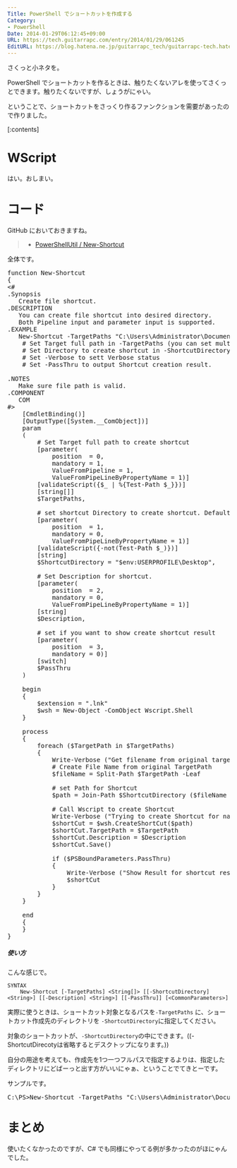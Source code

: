 ```yaml
---
Title: PowerShell でショートカットを作成する
Category:
- PowerShell
Date: 2014-01-29T06:12:45+09:00
URL: https://tech.guitarrapc.com/entry/2014/01/29/061245
EditURL: https://blog.hatena.ne.jp/guitarrapc_tech/guitarrapc-tech.hatenablog.com/atom/entry/12921228815717434240
---
```


さくっと小ネタを。

PowerShell でショートカットを作るときは、触りたくないアレを使ってさくっとできます。触りたくないですが、しょうがにゃい。

ということで、ショートカットをさっくり作るファンクションを需要があったので作りました。

[:contents]

# WScript

はい。おしまい。

# コード

GitHub においておきますね。

> - [PowerShellUtil / New-Shortcut ](https://github.com/guitarrapc/PowerShellUtil/tree/master/New-Shortcut)

全体です。

<pre class="brush: powershell;">
function New-Shortcut
{
&lt;#
.Synopsis
   Create file shortcut.
.DESCRIPTION
   You can create file shortcut into desired directory.
   Both Pipeline input and parameter input is supported.
.EXAMPLE
   New-Shortcut -TargetPaths "C&#58;\Users\Administrator\Documents\hogehoge.csv" -Verbose -PassThru
    # Set Target full path in -TargetPaths (you can set multiple path).
    # Set Directory to create shortcut in -ShortcutDirectory (Default is user Desktop).
    # Set -Verbose to sett Verbose status
    # Set -PassThru to output Shortcut creation result.

.NOTES
   Make sure file path is valid.
.COMPONENT
   COM
#&gt;
    &#91;CmdletBinding()&#93;
    &#91;OutputType(&#91;System.__ComObject&#93;)&#93;
    param
    (
        # Set Target full path to create shortcut
        &#91;parameter(
            position  = 0,
            mandatory = 1,
            ValueFromPipeline = 1,
            ValueFromPipeLineByPropertyName = 1)&#93;
        &#91;validateScript({$_ | %{Test-Path $_}})&#93;
        &#91;string&#91;&#93;&#93;
        $TargetPaths,

        # set shortcut Directory to create shortcut. Default is user Desktop.
        &#91;parameter(
            position  = 1,
            mandatory = 0,
            ValueFromPipeLineByPropertyName = 1)&#93;
        &#91;validateScript({-not(Test-Path $_)})&#93;
        &#91;string&#93;
        $ShortcutDirectory = "$env&#58;USERPROFILE\Desktop",

        # Set Description for shortcut.
        &#91;parameter(
            position  = 2,
            mandatory = 0,
            ValueFromPipeLineByPropertyName = 1)&#93;
        &#91;string&#93;
        $Description,

        # set if you want to show create shortcut result
        &#91;parameter(
            position  = 3,
            mandatory = 0)&#93;
        &#91;switch&#93;
        $PassThru
    )

    begin
    {
        $extension = ".lnk"
        $wsh = New-Object -ComObject Wscript.Shell
    }

    process
    {
        foreach ($TargetPath in $TargetPaths)
        {
            Write-Verbose ("Get filename from original target path '{0}'" -f $TargetPath)
            # Create File Name from original TargetPath
            $fileName = Split-Path $TargetPath -Leaf

            # set Path for Shortcut
            $path = Join-Path $ShortcutDirectory ($fileName + $extension)

            # Call Wscript to create Shortcut
            Write-Verbose ("Trying to create Shortcut for name '{0}'" -f $path)
            $shortCut = $wsh.CreateShortCut($path)
            $shortCut.TargetPath = $TargetPath
            $shortCut.Description = $Description
            $shortCut.Save()

            if ($PSBoundParameters.PassThru)
            {
                Write-Verbose ("Show Result for shortcut result for target file name '{0}'" -f $TargetPath)
                $shortCut
            }
        }
    }

    end
    {
    }
}
</pre>


##### 使い方

こんな感じで。

```
SYNTAX
    New-Shortcut [-TargetPaths] <String[]> [[-ShortcutDirectory] <String>] [[-Description] <String>] [[-PassThru]] [<CommonParameters>]
```

実際に使うときは、ショートカット対象となるパスを```-TargetPaths``` に、ショートカット作成先のディレクトリを ```-ShortcutDirectory```に指定してください。

対象のショートカットが、```-ShortcutDirectory```の中にできます。((-ShortcutDirecotyは省略するとデスクトップになります。))

自分の用途を考えても、作成先を1つ一つフルパスで指定するよりは、指定したディレクトリにどばーっと出す方がいいにゃぁ、ということでてきとーです。

サンプルです。

<pre class="brush: powershell;">
C&#58;\PS&gt;New-Shortcut -TargetPaths "C&#58;\Users\Administrator\Documents\hogehoge.csv" -Verbose -PassThru
</pre>

# まとめ

使いたくなかったのですが、C# でも同様にやってる例が多かったのがほにゃんでした。
